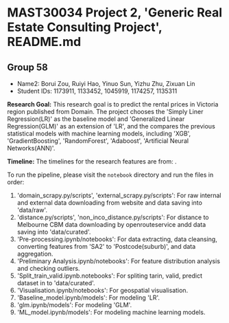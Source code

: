 # MAST30034 Project 2, 'Generic Real Estate Consulting Project', README.md
## Group 58
- Name2: Borui Zou, Ruiyi Hao, Yinuo Sun, Yizhu Zhu, Zixuan Lin 
- Student IDs: 1173911, 1133452, 1045919, 1174257, 1135311

**Research Goal:** This research goal is to predict the rental prices in Victoria region published from Domain. The project chooses the 'Simply Liner Regression(LR)' as the baseline model and 'Generalized Linear Regression(GLM)' as an extension of 'LR', and the compares the previous statistical models with machine learning models, including 'XGB', 'GradientBoosting', 'RandomForest', 'Adaboost', 'Artificial Neural Networks(ANN)'.

**Timeline:** The timelines for the research features are from: .

To run the pipeline, please visit the `notebook` directory and run the files in order:
1. 'domain_scrapy.py/scripts', 'external_scrapy.py/scripts': For raw internal and external data downloading from website and data saving into 'data/raw'.
2. 'distance.py/scripts', 'non_inco_distance.py/scripts': For distance to Melbourne CBM data downloading by openrouteservice andd data saving into 'data/curated'.
3. 'Pre-processing.ipynb/notebooks': For data extracting, data cleansing, converting features from 'SA2' to 'Postcode(suburb)', and data aggregation.
4. 'Preliminary Analysis.ipynb/notebooks': For feature distribution analysis and checking outliers.
5. 'Split_train_valid.ipynb.notebooks': For spliting tarin, valid, predict dataset in to 'data/curated'.
6. 'Visualisation.ipynb/notebooks': For geospatial visualisation.
7. 'Baseline_model.ipynb/models': For modeling 'LR'.
8. 'glm.ipynb/models': For modeling 'GLM'.
9. 'ML_model.ipynb/models': For modeling machine learning models.

